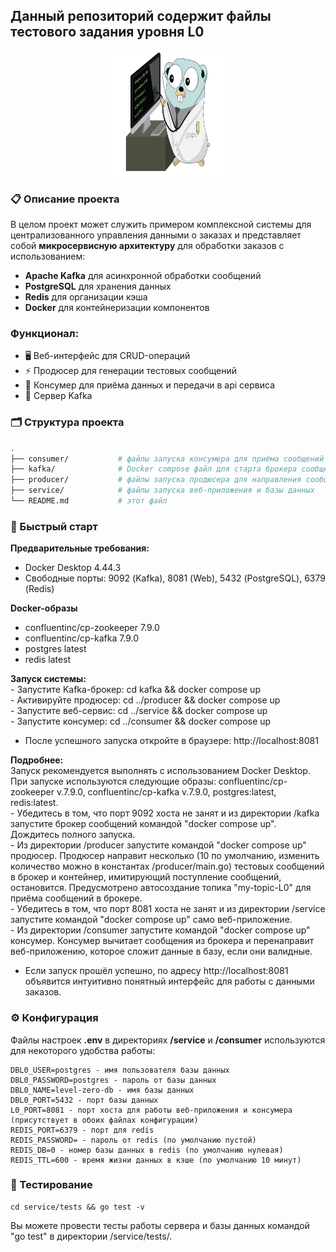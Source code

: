 ## Данный репозиторий содержит файлы тестового задания уровня L0  

<p align="center">
    <img src="GopherDoctor.png" alt="Гофер" width="200" height="200">
</p>

### 📋 Описание проекта  

В целом проект может служить примером комплексной системы для централизованного управления данными о заказах и представляет собой **микросервисную архитектуру** для обработки заказов с использованием:
- **Apache Kafka** для асинхронной обработки сообщений
- **PostgreSQL** для хранения данных
- **Redis** для организации кэша
- **Docker** для контейнеризации компонентов

### Функционал:
- 🖥️ Веб-интерфейс для CRUD-операций
- ⚡ Продюсер для генерации тестовых сообщений
- 🔄 Консумер для приёма данных и передачи в api сервиса
- 📡 Сервер Kafka

### 🗂️ Структура проекта  

```bash
.
├── consumer/           # файлы запуска консумера для приёма сообщений и направления в сервис
├── kafka/              # Docker compose файл для старта брокера сообщений
├── producer/           # файлы запуска продюсера для направления сообщений брокеру
├── service/            # файлы запуска веб-приложения и базы данных
└── README.md           # этот файл
```

### 🚀 Быстрый старт

**Предварительные требования:**
- Docker Desktop 4.44.3
- Свободные порты: 9092 (Kafka), 8081 (Web), 5432 (PostgreSQL), 6379 (Redis)

**Docker-образы**
- confluentinc/cp-zookeeper 7.9.0  
- confluentinc/cp-kafka 7.9.0  
- postgres latest  
- redis latest  

**Запуск системы:**  
    - Запустите Kafka-брокер:    cd kafka && docker compose up  
    - Активируйте продюсер:    cd ../producer && docker compose up  
    - Запустите веб-сервис:    cd ../service && docker compose up  
    - Запустите консумер:    cd ../consumer && docker compose up  
  - После успешного запуска откройте в браузере: http://localhost:8081  

**Подробнее:**  
Запуск рекомендуется выполнять с использованием Docker Desktop.  
При запуске используются следующие образы: confluentinc/cp-zookeeper v.7.9.0, confluentinc/cp-kafka v.7.9.0, postgres:latest, redis:latest.  
    - Убедитесь в том, что порт 9092 хоста не занят и из директории /kafka запустите брокер сообщений командой "docker compose up". Дождитесь полного запуска.  
    - Из директории /producer запустите командой "docker compose up" продюсер. Продюсер направит несколько (10 по умолчанию, изменить количество можно в константах /producer/main.go) тестовых сообщений в брокер и контейнер, имитирующий поступление сообщений, остановится. Предусмотрено автосоздание топика "my-topic-L0" для приёма сообщений в брокере.  
    - Убедитесь в том, что порт 8081 хоста не занят и из директории /service запустите командой "docker compose up" само веб-приложение.  
    - Из директории /consumer запустите командой "docker compose up" консумер. Консумер вычитает сообщения из брокера и перенаправит веб-приложению, которое сложит данные в базу, если они валидные.  

- Если запуск прошёл успешно, по адресу http://localhost:8081 объявится интуитивно понятный интерфейс для работы с данными заказов.  

### ⚙️ Конфигурация

Файлы настроек **.env** в директориях **/service** и **/consumer** используются для некоторого удобства работы:

    DBL0_USER=postgres - имя пользователя базы данных  
    DBL0_PASSWORD=postgres - пароль от базы данных  
    DBL0_NAME=level-zero-db - имя базы данных  
    DBL0_PORT=5432 - порт базы данных  
    L0_PORT=8081 - порт хоста для работы веб-приложения и консумера (присутствует в обоих файлах конфигурации)  
    REDIS_PORT=6379 - порт для redis  
    REDIS_PASSWORD= - пароль от redis (по умолчанию пустой)  
    REDIS_DB=0 - номер базы данных в redis (по умолчанию нулевая)  
    REDIS_TTL=600 - время жизни данных в кэше (по умолчанию 10 минут)  

### 🧪 Тестирование

    cd service/tests && go test -v

Вы можете провести тесты работы сервера и базы данных командой "go test" в директории /service/tests/.  